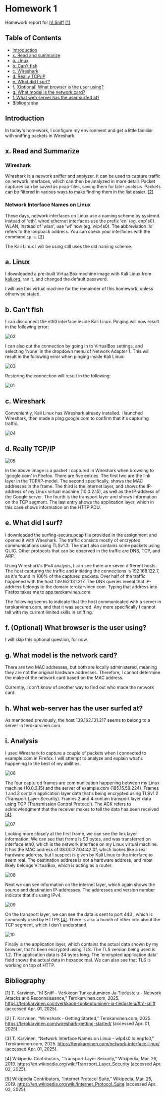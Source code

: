 # Homework 1

Homework report for [h1 Sniff](https://terokarvinen.com/verkkoon-tunkeutuminen-ja-tiedustelu/#h1-sniff) [[1]](#bibliography)

## Table of Contents

- [Introduction](#1-introduction)
- [x. Read and summarize](#x-read-and-summarize)
- [a. Linux](#a-linux)
- [b. Can't fish](#b-cant-fish)
- [c. Wireshark](#c-wireshark)
- [d. Really TCP/IP](#d-really-tcpip)
- [e. What did I surf?](#e-what-did-i-surf)
- [f. (Optional) What browser is the user using?](#f-optional-what-browser-is-the-user-using)
- [g. What model is the network card?](#g-what-model-is-the-network-card)
- [f. What web server has the user surfed at?](#h-what-web-server-has-the-user-surfed-at)
- [Bibliography](#bibliography)

## Introduction

In today's homework, I configure my environment and get a little familiar with sniffing packets in Wireshark.

## x. Read and Summarize

### Wireshark

Wireshark is a network sniffer and analyzer. It can be used to capture traffic on network interfaces, which can then be analyzed in more detail. Packet captures can be saved as pcap-files, saving them for later analysis. Packets can be filtered in various ways to make finding them in the list easier. [[2]](#bibliography)

### Network Interface Names on Linux

These days, network interfaces on Linux use a naming scheme by systemd. Instead of 'eth', wired ethernet interfaces use the prefix 'en' (eg. enp1s0). WLAN, instead of 'wlan', use 'wl' now (eg. wlp4s0). The abbreviation 'lo' refers to the loopback address. You can check your interfaces with the command ``ip a``. [[3]](#bibliography)

The Kali Linux I will be using still uses the old naming scheme.

## a. Linux

I downloaded a pre-built VirtualBox machine image with Kali Linux from [kali.org](https://www.kali.org/get-kali/#kali-virtual-machines), ran it, and changed the default password.

I will use this virtual machine for the remainder of this homework, unless otherwise stated.

## b. Can't fish

I can disconnect the eth0 interface inside Kali Linux. Pinging will now result in the following error:

![02](imgs/h1-02.png)

I can also cut the connection by going in to VirtualBox settings, and selecting 'None' in the dropdown menu of Network Adapter 1. This will result in the following error when pinging inside Kali Linux:

![03](imgs/h1-03.png)

Restoring the connection will result in the following:

![01](imgs/h1-01.png)

## c. Wireshark

Conveniently, Kali Linux has Wireshark already installed. I launched Wireshark, then made a ping google.com to confirm that it's capturing traffic.

![04](imgs/h1-04.png)

## d. Really TCP/IP

![05](imgs/h1-05.png)

In the above image is a packet I captured in Wireshark when browsing to 'google.com' in Firefox. There are five entries. The first two are the link layer in the TCP/IP-model. The second specifically, shows the MAC addresses in the frame. The third is the internet layer, and shows the IP-address of my Linux virtual machine (10.0.2.15), as well as the IP-address of the Google server. The fourth is the transport layer and shows information on the TCP segment. The last entry shows the application layer, which in this case shows information on the HTTP PDU.

## e. What did I surf?

I downloaded the surfing-secure.pcap file provided in the assignment and opened it with Wireshark. The traffic consists mostly of encrypted communications using TLSv1.3. The start also contains some packets using QUIC. Other protocols that can be observed in the traffic are DNS, TCP, and ARP.

Using Wireshark's IPv4 analysis, I can see there are seven different hosts. The host capturing the traffic and initiating the connections is 192.168.122.7, as it's found in 100% of the captured packets. Over half of the traffic happened with the host 139.162.131.217. The DNS queries reveal that IP-address belongs to the domain terokarvinen.com. Typing that address into Firefox takes me to app.terokarvinen.com.

The following seems to indicate that the host communicated with a server in terokarvinen.com, and that it was secured. Any more specifically I cannot tell with my current limited skills in sniffing.

## f. (Optional) What browser is the user using?

I will skip this optional question, for now.

## g. What model is the network card?

There are two MAC addresses, but both are locally administered, meaning they are not the original hardware addresses. Therefore, I cannot determine the make of the network card based on the MAC address.

Currently, I don't know of another way to find out who made the network card.

## h. What web-server has the user surfed at?

As mentioned previously, the host 139.162.131.217 seems to belong to a server in terokarvinen.com.

## i. Analysis

I used Wireshark to capture a couple of packets when I connected to example.com in Firefox. I will attempt to analyze and explain what's happening to the best of my abilities.

![06](imgs/h1-06.png)

The four captured frames are communication happening between my Linux machine (10.0.2.15) and the server of example.com (185.15.59.224). Frames 1 and 3 contain application layer data that's being encrypted using TLSv1.2 (Transport Layer Security). Frames 2 and 4 contain transport layer data using TCP (Transmission Control Protocol). The ACK refers to acknowledgment that the receiver makes to tell the data has been received [[4]](#bibliography).

![07](imgs/h1-07.png)

Looking more closely at the first frame, we can see the link layer information. We can see that frame is 93 bytes, and was transferred on interface eth0, which is the network interface on my Linux virtual machine. It has the MAC address of 08:00:27:04:42:0f, which lookes like a real hardware address, but I suspect is given by Kali Linux to the interface to seem real. The destination address is not a hardware address, and most likely belongs VirtualBox, which is acting as a router.

![08](imgs/h1-08.png)

Next we can see information on the internet layer, which again shows the source and destination IP-addresses. The addresses and version number indicate that it's using IPv4.

![09](imgs/h1-09.png)

On the transport layer, we can see the data is sent to port 443 , which is commonly used by HTTPS [[4]](#bibliography). There is also a bunch of other info about the TCP segment, which I don't understand.

![10](imgs/h1-10.png)

Finally is the application layer, which contains the actual data shown by my browser, that's been encrypted using TLS. The TLS version being used is 1.2. The application data is 34 bytes long. The 'encrypted application data' field shows the actual data in hexadecimal. We can also see that TLS is working on top of HTTP.

## Bibliography

[1]
T. Karvinen, “h1 Sniff - Verkkoon Tunkeutuminen Ja Tiedustelu - Network Attacks and Reconnaissance,” Terokarvinen.com, 2025. https://terokarvinen.com/verkkoon-tunkeutuminen-ja-tiedustelu/#h1-sniff (accessed Apr. 01, 2025).

[2]
T. Karvinen, “Wireshark - Getting Started,” Terokarvinen.com, 2025. https://terokarvinen.com/wireshark-getting-started/ (accessed Apr. 01, 2025).

[3]
T. Karvinen, “Network Interface Names on Linux - wlp4s0 lo enp1s0,” Terokarvinen.com, 2025. https://terokarvinen.com/network-interface-linux/ (accessed Apr. 01, 2025).

[4]
Wikipedia Contributors, “Transport Layer Security,” Wikipedia, Mar. 26, 2019. https://en.wikipedia.org/wiki/Transport_Layer_Security (accessed Apr. 02, 2025).

[5]
Wikipedia Contributors, “Internet Protocol Suite,” Wikipedia, Mar. 25, 2019. https://en.wikipedia.org/wiki/Internet_Protocol_Suite (accessed Apr. 02, 2025).